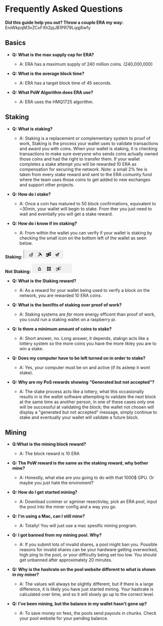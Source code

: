 # Frequently Asked Questions

**__Did this guide help you out? Throw a couple ERA my way:__** EroWkpqM3vZCxFXh2pjJB1PR79Lqqj6wfy

## Basics
- **Q: What is the max supply cap for ERA?**

	- A: ERA has a maximum supply of 240 million coins. (240,000,000)
	
- **Q: What is the average block time?**

	- A: ERA has a target block time of 45 seconds.
	
- **Q: What PoW Algorithm does ERA use?**

	- A: ERA uses the HMQ1725 algorithm.

## Staking

- **Q: What is staking?**

	- A: Staking is a replacement or complementary system to proof of work, Staking is the process your wallet uses to validate transactions and award you with coins. When your wallet is staking, it is checking transactions to make sure everyone who sends coins actually owned those coins and had the right to transfer them. If your wallet completes a stake attempt you will be rewarded 10 ERA as compensation for securing the network. *Note:* a small 2% fee is taken from every stake reward and sent to the ERA comunity fund where the team uses those coins to get added to new exchanges and support other projects.
	
- **Q: How do i stake?**

	- A: Once a coin has matured to 50 block confirmations, equivalent to ~30min, your wallet will begin to stake.  From ther you just need to wait and eventially you will get a stake reward.
	
- **Q: How do i know if im staking?**

	- A: From within the wallet you can verify if your wallet is staking by checking the small icon on the bottom left of the wallet as seen below.

**Staking:**
![Pickaxe means its staking](/Images/staking.png)

**Not Staking:**
![X means its not staking](/Images/not-staking.png)
	
- **Q: What is the Staking reward?**

	- A: As a reward for your wallet being used to verify a block on the network, you are rewarded 10 ERA coins.
	
- **Q: What is the benifits of staking over proof of work?**

	- A: Staking systems are *far* more energy efficent than proof of work, you could run a staking wallet on a raspberry pi.
	
- **Q: Is there a minimum amount of coins to stake?**

	- A: Short answer, no. Long answer, it depends, stakign acts like a lottery system so the more coins you have the more likley you are to win a stake.
	
- **Q: Does my computer have to be left turned on in order to stake?**
	
	- A: Yes, your computer must be on and active (if its asleep it wont stake).
	
- **Q: Why are my PoS rewards showing “Generated but not accepted”?**

	- A: The stake process acts like a lottery, what this occasionally results in is the wallet software attempting to validate the next block at the same time as another person, in one of these cases only one will be successful at validating the block; the wallet not chosen will display a "generated but not accepted" message, simply continue to stake and eventually your wallet will validate a future block.
	
	
## Mining

- **Q:What is the mining block reward?**

	- A: The block reward is 10 ERA
	
- **Q: The PoW reward is the same as the staking reward, why bother mine?**

	- A: Honestly, what else are you going to do with that 1000$ GPU. Or maybe you just hate the enviroment?

- **Q: How do I get started mining?**

	- A: Download ccminer or sgminer resectivley, pick an ERA pool, input the pool into the miner config and a way you go.
	
- **Q: I'm using a Mac, can I still mine?**

	- A: Totally! You will just use a mac spesific mining program.
	
- **Q: I got banned from my mining pool. Why?**

	- A: If you submit lots of invalid shares, a pool might ban you. Possible reasons for invalid shares can be your hardware getting overworked, high ping to the pool, or your difficulty being set too low. You should get unbanned after approximately 20 minutes.
	
- **Q: Why is the hashrate on the pool website different to what is shown in my miner?**

	- A: The values will always be slightly different, but if there is a large difference, it is likely you have just started mining. Your hashrate is calculated over time, and so it will slowly go up to the correct level.
	
- **Q: I've been mining, but the balance in my wallet hasn't gone up?**

	- A: To save money on fees, the pools send payouts in chunks. Check your pool website for your pending balance.

